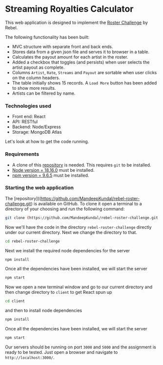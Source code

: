 # Streaming Royalties Calculator
This web application is designed to implement the [Roster Challenge](https://github.com/rebeldotcom/roster-challenge) by Rebel.

The following functionality has been built:
- MVC structure with separate front and back ends.
- Stores data from a given json file and serves it to browser in a table.
- Calculates the payout amount for each artist in the roster.
- Added a checkbox that toggles (and persists) when user selects the artist payout as complete.
- Columns `Artist`, `Rate`, `Streams` and `Payout` are sortable when user clicks on the column headers.
- The table initially shows 15 records. A `Load More` button has been added to show more results.
- Artists can be filtered by name.

### Technologies used

- Front end: React
- API: RESTful
- Backend: Node/Express
- Storage: MongoDB Atlas

Let's look at how to get the code running.
### Requirements

- A clone of this [repository](https://github.com/MandeepKundal/rebel-roster-challenge.git) is needed. This requires `git` to be installed.
- [Node version = 18.16.0](https://nodejs.org/en/download) must be installed.
- [npm version = 9.6.5](https://docs.npmjs.com/downloading-and-installing-node-js-and-npm) must be installed.

### Starting the web application

The [repository]((https://github.com/MandeepKundal/rebel-roster-challenge.git) 
is available on GitHub. To clone it open a terminal to a directory of your
choosing and run the following command:

```bash
git clone (https://github.com/MandeepKundal/rebel-roster-challenge.git
```

Now we'll have the code in the directory `rebel-roster-challenge` directly under our
current directory. Next we change the directory to that.

```bash
cd rebel-roster-challenge
```

Next we install the required node dependencies for the server

```bash
npm install
```

Once all the dependencies have been installed, we will start the server 

```bash
npm start
```

Now we open a new terminal window and go to our current directory and then change directory to `client` to get React spun up

```bash
cd client
```

and then to install node dependencies

```bash
npm install
```

Once all the dependencies have been installed, we will start the server 

```bash
npm start
```

Our servers should be running on port `3000` and `5000` and the assignment is ready to be tested. Just open a browser and navigate to `http://localhost:3000/`.